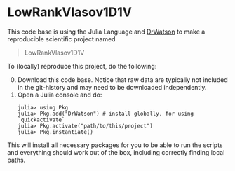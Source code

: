 # LowRankVlasov1D1V

This code base is using the Julia Language and [DrWatson](https://juliadynamics.github.io/DrWatson.jl/stable/)
to make a reproducible scientific project named
> LowRankVlasov1D1V

To (locally) reproduce this project, do the following:

0. Download this code base. Notice that raw data are typically not included in the
   git-history and may need to be downloaded independently.
1. Open a Julia console and do:
   ```
   julia> using Pkg
   julia> Pkg.add("DrWatson") # install globally, for using `quickactivate`
   julia> Pkg.activate("path/to/this/project")
   julia> Pkg.instantiate()
   ```

This will install all necessary packages for you to be able to run the scripts and
everything should work out of the box, including correctly finding local paths.
